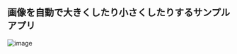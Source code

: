## 画像を自動で大きくしたり小さくしたりするサンプルアプリ

![image](https://github.com/tailup0/samplePianoApp/blob/master/Assets/sample.gif)
